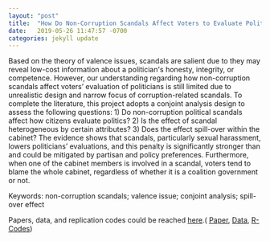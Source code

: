 ```yaml
---
layout: "post"
title:  "How Do Non-Corruption Scandals Affect Voters to Evaluate Politicians? Empirical Evidence from A Conjoint Experiment in the U.K."
date:   2019-05-26 11:47:57 -0700
categories: jekyll update
---
```


Based on the theory of valence issues, scandals are salient due to they may reveal low-cost information about a politician's honesty, integrity, or competence. However, our understanding regarding how non-corruption scandals affect voters’ evaluation of politicians is still limited due to unrealistic design and narrow focus of corruption-related scandals. To complete the literature, this project adopts a conjoint analysis design to assess the following questions: 1) Do non-corruption political scandals affect how citizens evaluate politics? 2) Is the effect of scandal heterogeneous by certain attributes? 3) Does the effect spill-over within the cabinet? The evidence shows that scandals, particularly sexual harassment, lowers politicians’ evaluations, and this penalty is significantly stronger than and could be mitigated by partisan and policy preferences. Furthermore, when one of the cabinet members is involved in a scandal, voters tend to blame the whole cabinet, regardless of whether it is a coalition government or not.

Keywords: non-corruption scandals; valence issue; conjoint analysis; spill-over effect

Papers, data, and replication codes could be reached [here](https://github.com/tzuliu/Do-Scandals-Matter-A-Conjoint-Experiment-in-the-U.K. "2nd project").(
[Paper](https://github.com/tzuliu/Do-Scandals-Matter-A-Conjoint-Experiment-in-the-U.K./blob/master/Paper/Conjoint.pdf),
[Data](https://github.com/tzuliu/Do-Scandals-Matter-A-Conjoint-Experiment-in-the-U.K./tree/master/Data "data"), [R-Codes](https://github.com/tzuliu/Do-Scandals-Matter-A-Conjoint-Experiment-in-the-U.K./tree/master/R%20Files "rcode"))
